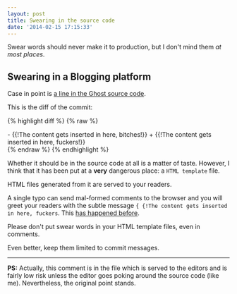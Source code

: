 ```yaml
---
layout: post
title: Swearing in the source code
date: '2014-02-15 17:15:33'
---
```


Swear words should never make it to production, but I don't mind them _at most places_.

## Swearing in a Blogging platform

Case in point is [a line in the Ghost source code](https://github.com/TryGhost/Ghost/commit/983002cf796cda53d06b9da46ea5bf0a622c3d61).

This is the diff of the commit:

{% highlight diff %}
{% raw %}
 <section class="entry-preview-content">
       <div class="rendered-markdown">
-   {{!The content gets inserted in here, bitches!}}
+   {{!The content gets inserted in here, fuckers!}}
	</div>
 </section>
{% endraw %}
{% endhighlight %}

Whether it should be in the source code at all is a matter of taste. However, I think that it has been put at a **very** dangerous place: a `HTML template` file.

HTML files generated from it are served to your readers.

A single typo can send mal-formed comments to the browser and you will greet your readers with the subtle message `{ {!The content gets inserted in here, fuckers`. This [has happened before](http://www.elezea.com/2014/02/lorem-ipsum-gone-wrong/).

Please don't put swear words in your HTML template files, even in comments.

Even better, keep them limited to commit messages.

----

**PS:** Actually, this comment is in the file which is served to the editors and is fairly low risk unless the editor goes poking around the source code (like me). Nevertheless, the original point stands.
